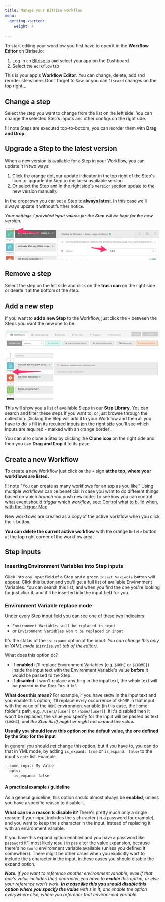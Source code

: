 ```yaml
---
title: Manage your Bitrise workflow
menu:
  getting-started:
    weight: 4

---
```

To start editing your workflow you first have to open it
in the **Workflow Editor** on Bitrise.io:

1. Log in on [Bitrise.io](https://www.bitrise.io/) and select your app on the Dashboard
2. Select the `Workflow` tab

This is your app's __Workflow Editor__. You can change, delete, add and reorder steps here. Don't forget to `Save` or you can `Discard` changes on the top right._

## Change a step

Select the step you want to change from the list on the left side.
You can change the selected Step's inputs and other configs on the right side.

!!! note
    Steps are executed top-to-bottom, you can reorder them with __Drag and Drop__.


## Upgrade a Step to the latest version

When a new version is available for a Step in your Workflow, you can update it in two ways:

1. Click the orange dot, our update indicator in the top right of the Step's icon to upgrade the Step to the latest available version
1. Or select the Step and in the right side's `Version` section update to the new version manually.

In the dropdown you can set a Step to __always latest__. In this case we'll always update it without further notice.

_Your settings / provided input values for the Step will be kept for the new version._

![Update steps in Workflow Editor](/img/getting-started/update-steps.png)


## Remove a step

Select the step on the left side and click on the **trash can** on the right side or delete it at the bottom of the step.

## Add a new step

If you want to **add a new Step** to the Workflow,
just click the `+` between the Steps you want the new one to be.

![Add step button in Workflow Editor](/img/getting-started/add-your-first-step.png)

This will show you a list of available Steps in our __Step Library__.
You can search and filter these steps if you want to, or just browse through the collection.
Clicking the Step will add it to your Workflow and then all you have to do is fill in its required inputs
(on the right side you'll see which inputs are required - marked with an orange border).

You can also clone a Step by clicking the __Clone icon__ on the right side and then you can __Drag and Drop__ it to its place.


## Create a new Workflow

To create a new Workflow just click on the `+` sign __at the top, where your workflows are listed.__


!!! note "You can create as many workflows for an app as you like."
    Using multiple workflows can be beneficial in case you want to do different
    things based on which *branch* you push new code.
    To see how you can control what event should *trigger*
    which *workflow*, see: [Control what to build when, with the Trigger Map](/webhooks/trigger-map/)

New workflows are created as a copy of the active workflow when you click the `+` button.

__You can delete the current active workflow__ with the orange `Delete` button
at the top right corner of the workflow area.

## Step inputs

### Inserting Environment Variables into Step inputs

Click into any input field of a Step and a green `Insert Variable` button will appear.
Click this button and you'll get a full list of available Environment Variables.
You can search this list, and when you find the one you're looking for just click it,
and it'll be inserted into the input field for you.


### Environment Variable replace mode

Under every Step input field you can see one of these two indicators:

- `Environment Variables will be replaced in input`
- or `Environment Variables won't be replaced in input`

It's the status of the `is_expand` option of the input.
*You can change this only in YAML mode (`bitrise.yml` tab of the editor).*

What does this option do?

* If **enabled** it'll replace Environment Variables (e.g. `$HOME` or `${HOME}`)
  inside the input text with the Environment Variable's value **before** it would be passed to the Step.
* If **disabled** it won't replace anything in the input text, the whole text will be passed to the Step "as-it-is".

**What does this mean?** For example, if you have `$HOME` in the input text
and you enable this option, it'll replace every occurrence of `$HOME` in that input
with the value of the `HOME` environment variable
(in this case, the home folder's path, e.g. `/Users/[user]` or `/home/[user]`).
If it's disabled then it won't be replaced,
the value you specify for the input will be passed as text (`$HOME`),
and *the Step itself might or might not expand* the value.

__Usually you should leave this option on the default value, the one defined by the Step for the input__.

In general you should *not* change this option, but if you have to,
you can do that in YML mode, by adding `is_expand: true` or `is_expand: false` to the input's `opts` list. Example:

```
- some_input: My Value
  opts:
    is_expand: false
```

#### A practical example / guideline

As a general guideline, this option should almost always be **enabled**,
unless you have a specific reason to disable it.

**What can be a reason to disable it?** There's pretty much only a single reason:
if your input includes the `$` character (in a password for example),
and you want to keep the `$` character in the input, instead of
replacing it with an environment variable.

If you have this expand option enabled and you have a password like `pas$word`
it'll most likely result in `pas` after the value expansion,
because there's no `$word` environment variable available (unless you defined it somewhere).
There might be other cases when you explicitly want to include the `$` character in the input,
in these cases you should disable the expand option.

*__Note__: if you want to reference another environment variable,
even if that one's value includes the `$` character, you have to **enable** this option,
or else your reference won't work.
__In a case like this you should disable this option where you specify the value__ with `$` in it,
and enable the option everywhere else, where you reference that environment variable.*